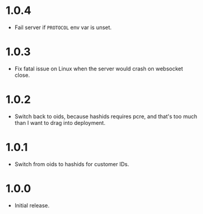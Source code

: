 # 1.0.4

- Fail server if `PROTOCOL` env var is unset.


# 1.0.3

- Fix fatal issue on Linux when the server would crash on websocket close.


# 1.0.2

- Switch back to oids, because hashids requires pcre, and that's too much than I want to drag into  deployment.


# 1.0.1

- Switch from oids to hashids for customer IDs.


# 1.0.0

- Initial release.

